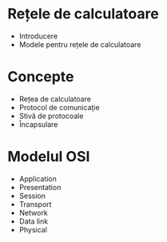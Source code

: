 # Rețele de calculatoare
- Introducere
- Modele pentru rețele de calculatoare

# Concepte
- Rețea de calculatoare
- Protocol de comunicație
- Stivă de protocoale
- Încapsulare

# Modelul OSI
- Application
- Presentation
- Session
- Transport
- Network
- Data link
- Physical
